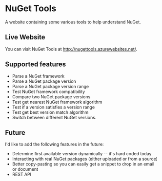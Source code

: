 # NuGet Tools

A website containing some various tools to help understand NuGet.

## Live Website

You can visit NuGet Tools at http://nugettools.azurewebsites.net/.

## Supported features

- Parse a NuGet framework
- Parse a NuGet package version
- Parse a NuGet package version range
- Test NuGet framework compatibility
- Compare two NuGet package versions
- Test get nearest NuGet framework algorithm
- Test if a version satisfies a version range
- Test get best version match algorithm 
- Switch between different NuGet versions.

## Future

I'd like to add the following features in the future:

- Determine first available version dynamically -- it's hard coded today
- Interacting with real NuGet packages (either uploaded or from a source)
- Better copy-pasting so you can easily get a snippet to drop in an email or document
- REST API
